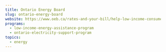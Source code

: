 ```yaml
---
title: Ontario Energy Board
slug: ontario-energy-board
website: https://www.oeb.ca/rates-and-your-bill/help-low-income-consumers
programs:
  - low-income-energy-assistance-program
  - ontario-electricity-support-program
topics:
  - energy
---
```

